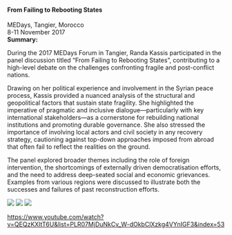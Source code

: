 <h4>From Failing to Rebooting States</h4>
MEDays, Tangier, Morocco
<br>
8-11 November 2017 
<br>
<b>Summary:</b>

During the 2017 MEDays Forum in Tangier, Randa Kassis participated in the panel discussion titled “From Failing to Rebooting States”, contributing to a high-level debate on the challenges confronting fragile and post-conflict nations.

Drawing on her political experience and involvement in the Syrian peace process, Kassis provided a nuanced analysis of the structural and geopolitical factors that sustain state fragility. She highlighted the imperative of pragmatic and inclusive dialogue—particularly with key international stakeholders—as a cornerstone for rebuilding national institutions and promoting durable governance. She also stressed the importance of involving local actors and civil society in any recovery strategy, cautioning against top-down approaches imposed from abroad that often fail to reflect the realities on the ground.

The panel explored broader themes including the role of foreign intervention, the shortcomings of externally driven democratisation efforts, and the need to address deep-seated social and economic grievances. Examples from various regions were discussed to illustrate both the successes and failures of past reconstruction efforts.


![](31.JPG)
![](32.JPG)
![](33.JPG)

https://www.youtube.com/watch?v=QEQzKXltT6U&list=PLR07MjDuNkCv_W-dOkbClXzkg4VYnIGF3&index=53 
<p></p>
